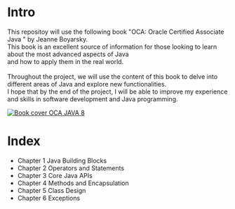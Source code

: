 # Intro

This repositoy will use the following book "OCA: Oracle Certified Associate Java " by Jeanne Boyarsky. 
<br>This book is an excellent source of information for those looking to learn about the most advanced aspects of Java 
<br>and how to apply them in the real world. 
<br>
<br>Throughout the project, we will use the content of this book to delve into different areas of Java and explore new functionalities. 
<br>I hope that by the end of the project, I will be able to improve my experience and skills in software development and Java programming.


[![Book cover OCA JAVA 8](https://m.media-amazon.com/images/I/5158UjMFE4L._SX218_BO1,204,203,200_QL40_ML2_.jpg)](https://github.com/arjspe/boekjes/blob/master/OCA%20Oracle%20Certified%20Associate%20Java%20SE%208%20Programmer%20I%20Study%20Guide.pdf)

# Index
- Chapter 1 Java Building Blocks
- Chapter 2 Operators and Statements 
- Chapter 3 Core Java APIs 
- Chapter 4 Methods and Encapsulation
- Chapter 5 Class Design
- Chapter 6 Exceptions